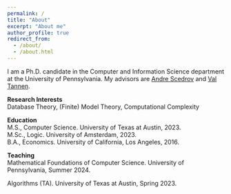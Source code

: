 ```yaml
---
permalink: /
title: "About"
excerpt: "About me"
author_profile: true
redirect_from: 
  - /about/
  - /about.html
---
```


I am a Ph.D. candidate in the Computer and Information Science department at the University of Pennsylvania. My advisors are <a href="https://www.cis.upenn.edu/~scedrov/">Andre Scedrov</a> and <a href="https://www.cis.upenn.edu/~val/home.html">Val Tannen</a>.

<p> <strong> Research Interests </strong> <br>
Database Theory, (Finite) Model Theory, Computational Complexity

<p> <strong> Education </strong> <br>
M.S., Computer Science. University of Texas at Austin, 2023. <br>
M.Sc., Logic. University of Amsterdam, 2023. <br>
B.A., Economics. University of California, Los Angeles, 2016. </p>

<p> <strong> Teaching </strong> <br>
Mathematical Foundations of Computer Science. University of Pennsylvania, Summer 2024. </p>
Algorithms (TA). University of Texas at Austin, Spring 2023. </p>

